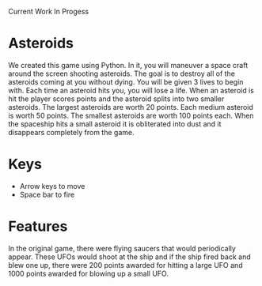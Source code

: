 Current Work In Progess

# Asteroids

We created this game using Python. In it, you will maneuver a space craft around the screen shooting asteroids. The goal is to destroy all of the asteroids coming at you without dying. You will be given 3 lives to begin with. Each time an asteroid hits you, you will lose a life. When an asteroid is hit the player scores points and the asteroid splits into two smaller asteroids. The largest asteroids are worth 20 points. Each medium asteroid is worth 50 points. The smallest asteroids are worth 100 points each. When the spaceship hits a small asteroid it is obliterated into dust and it disappears completely from the game.

# Keys
  * Arrow keys to move
  * Space bar to fire

# Features
In the original game, there were flying saucers that would periodically appear. These UFOs would shoot at the ship and if the ship fired back and blew one up, there were 200 points awarded for hitting a large UFO and 1000 points awarded for blowing up a small UFO. 
